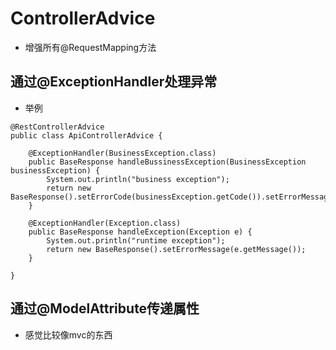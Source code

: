 ControllerAdvice
===
* 增强所有@RequestMapping方法

通过@ExceptionHandler处理异常
---
* 举例
```
@RestControllerAdvice
public class ApiControllerAdvice {

    @ExceptionHandler(BusinessException.class)
    public BaseResponse handleBussinessException(BusinessException businessException) {
        System.out.println("business exception");
        return new BaseResponse().setErrorCode(businessException.getCode()).setErrorMessage(businessException.getMessage());
    }

    @ExceptionHandler(Exception.class)
    public BaseResponse handleException(Exception e) {
        System.out.println("runtime exception");
        return new BaseResponse().setErrorMessage(e.getMessage());
    }

}
```

通过@ModelAttribute传递属性
---
* 感觉比较像mvc的东西

